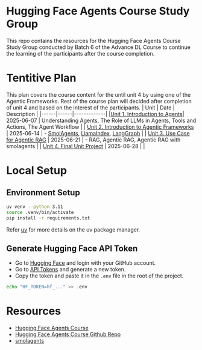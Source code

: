 # Hugging Face Agents Course Study Group

This repo contains the resources for the Hugging Face Agents Course Study Group conducted by Batch 6 of the Advance DL Course to continue the learning of the participants after the course completion.

# Tentitive Plan

This plan covers the course content for the until unit 4 by using one of the Agentic Frameworks. Rest of the course plan will decided after completion of unit 4 and based on the interest of the participants.
| Unit | Date | Description |
|------|------|-------------|
|[Unit 1. Introduction to Agents](https://huggingface.co/learn/agents-course/unit1/introduction)| 2025-06-07 | Understanding Agents, The Role of LLMs in Agents, Tools and Actions, The Agent Workflow |
| [Unit 2. Introduction to Agentic Frameworks](https://huggingface.co/learn/agents-course/unit2/introduction) | 2025-06-14 | - [SmolAgents](https://huggingface.co/docs/smolagents/en/index), [LlamaIndex](https://www.llamaindex.ai/), [LangGraph](https://www.langchain.com/langgraph) |
| [Unit 3. Use Case for Agentic RAG](https://huggingface.co/learn/agents-course/unit3/agentic-rag/introduction) | 2025-06-21 | - RAG, Agentic RAG, Agentic RAG with smolagents |
| [Unit 4. Final Unit Project](https://huggingface.co/learn/agents-course/unit4/introduction) | 2025-06-28 |  |

# Local Setup

## Environment Setup
```bash
uv venv --python 3.11
source .venv/bin/activate
pip install -r requirements.txt
```

Refer [uv](https://docs.astral.sh/uv/) for more details on the uv package manager.

## Generate Hugging Face API Token

- Go to [Hugging Face](https://huggingface.co/) and login with your GitHub account.
- Go to [API Tokens](https://huggingface.co/settings/tokens) and generate a new token.
- Copy the token and paste it in the `.env` file in the root of the project.

```bash
echo "HF_TOKEN=hf_..." >> .env
```

# Resources

- [Hugging Face Agents Course](https://huggingface.co/learn/agents-course/)
- [Hugging Face Agents Course Github Repo](https://github.com/huggingface/agents-course)
- [smolagents](https://huggingface.co/docs/smolagents/en/index)
